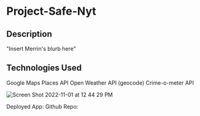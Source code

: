 # Project-Safe-Nyt

## Description
"Insert Merrin's blurb here"

## Technologies Used
Google Maps Places API
Open Weather API (geocode)
Crime-o-meter API

![Screen Shot 2022-11-01 at 12 44 29 PM](https://user-images.githubusercontent.com/112192098/199301918-14362f73-5816-4b64-a96e-cba32f34d6d2.png)

Deployed App:
Github Repo:

